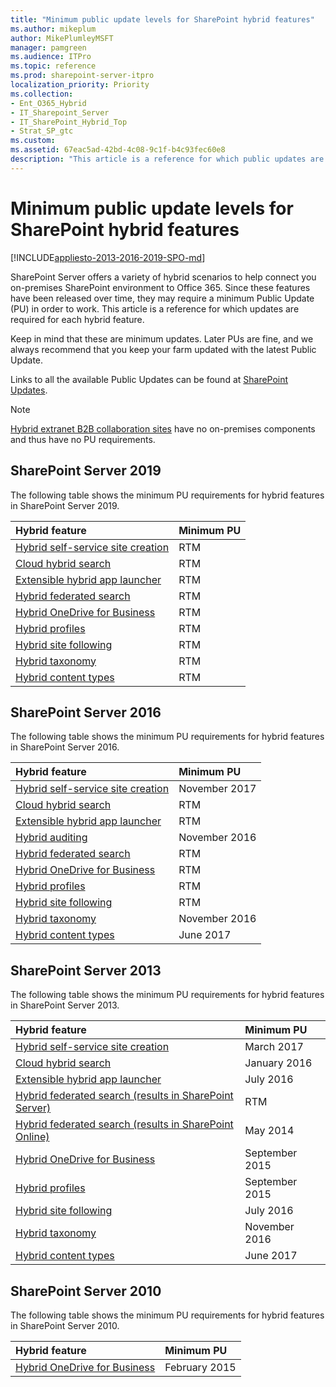 ```yaml
---
title: "Minimum public update levels for SharePoint hybrid features"
ms.author: mikeplum
author: MikePlumleyMSFT
manager: pamgreen
ms.audience: ITPro
ms.topic: reference
ms.prod: sharepoint-server-itpro
localization_priority: Priority
ms.collection:
- Ent_O365_Hybrid
- IT_Sharepoint_Server
- IT_SharePoint_Hybrid_Top
- Strat_SP_gtc
ms.custom: 
ms.assetid: 67eac5ad-42bd-4c08-9c1f-b4c93fec60e8
description: "This article is a reference for which public updates are required for each SharePoint hybrid feature."
---
```


# Minimum public update levels for SharePoint hybrid features

[!INCLUDE[appliesto-2013-2016-2019-SPO-md](../includes/appliesto-2013-2016-2019-SPO-md.md)]

SharePoint Server offers a variety of hybrid scenarios to help connect you on-premises SharePoint environment to Office 365. Since these features have been released over time, they may require a minimum Public Update (PU) in order to work. This article is a reference for which updates are required for each hybrid feature.
  
Keep in mind that these are minimum updates. Later PUs are fine, and we always recommend that you keep your farm updated with the latest Public Update.
  
Links to all the available Public Updates can be found at [SharePoint Updates](/officeupdates/sharepoint-updates).
  
> [!NOTE]
> [Hybrid extranet B2B collaboration sites](/sharepoint/create-b2b-extranet) have no on-premises components and thus have no PU requirements. 
  
## SharePoint Server 2019

The following table shows the minimum PU requirements for hybrid features in SharePoint Server 2019.
  
|**Hybrid feature**|**Minimum PU**|
|:-----|:-----|
|[Hybrid self-service site creation](http://technet.microsoft.com/library/f8849a20-7cb7-44e6-bfd6-4c6415ae7785%28Office.14%29.aspx) <br/> |RTM  <br/> |
|[Cloud hybrid search](/SharePoint/hybrid/learn-about-cloud-hybrid-search-for-sharepoint) <br/> |RTM  <br/> |
|[Extensible hybrid app launcher](the-extensible-hybrid-app-launcher.md) <br/> |RTM  <br/> |
|[Hybrid federated search](/SharePoint/hybrid/learn-about-hybrid-federated-search-for-sharepoint) <br/> |RTM  <br/> |
|[Hybrid OneDrive for Business](plan-hybrid-onedrive-for-business.md) <br/> |RTM  <br/> |
|[Hybrid profiles](plan-hybrid-profiles.md) <br/> |RTM  <br/> |
|[Hybrid site following](hybrid-site-following.md) <br/> |RTM  <br/> |
|[Hybrid taxonomy](plan-hybrid-sharepoint-taxonomy-and-hybrid-content-types.md) <br/> |RTM  <br/> |
|[Hybrid content types](plan-hybrid-sharepoint-taxonomy-and-hybrid-content-types.md) <br/> |RTM  <br/> |
   
## SharePoint Server 2016

The following table shows the minimum PU requirements for hybrid features in SharePoint Server 2016.
  
|**Hybrid feature**|**Minimum PU**|
|:-----|:-----|
|[Hybrid self-service site creation](http://technet.microsoft.com/library/f8849a20-7cb7-44e6-bfd6-4c6415ae7785%28Office.14%29.aspx) <br/> |November 2017  <br/> |
|[Cloud hybrid search](/SharePoint/hybrid/learn-about-cloud-hybrid-search-for-sharepoint) <br/> |RTM  <br/> |
|[Extensible hybrid app launcher](the-extensible-hybrid-app-launcher.md) <br/> |RTM  <br/> |
|[Hybrid auditing](/article/sharepoint-hybrid-auditing-in-preview-3a379540-f72b-406f-866a-d6121715ec8c?ui=en-US&rs=en-US&ad=US) <br/> |November 2016  <br/> |
|[Hybrid federated search](/SharePoint/hybrid/learn-about-hybrid-federated-search-for-sharepoint) <br/> |RTM  <br/> |
|[Hybrid OneDrive for Business](plan-hybrid-onedrive-for-business.md) <br/> |RTM  <br/> |
|[Hybrid profiles](plan-hybrid-profiles.md) <br/> |RTM  <br/> |
|[Hybrid site following](hybrid-site-following.md) <br/> |RTM  <br/> |
|[Hybrid taxonomy](plan-hybrid-sharepoint-taxonomy-and-hybrid-content-types.md) <br/> |November 2016  <br/> |
|[Hybrid content types](plan-hybrid-sharepoint-taxonomy-and-hybrid-content-types.md) <br/> |June 2017  <br/> |
   
## SharePoint Server 2013

The following table shows the minimum PU requirements for hybrid features in SharePoint Server 2013.
  
|**Hybrid feature**|**Minimum PU**|
|:-----|:-----|
|[Hybrid self-service site creation](http://technet.microsoft.com/library/f8849a20-7cb7-44e6-bfd6-4c6415ae7785%28Office.14%29.aspx) <br/> |March 2017  <br/> |
|[Cloud hybrid search](/SharePoint/hybrid/learn-about-cloud-hybrid-search-for-sharepoint) <br/> |January 2016  <br/> |
|[Extensible hybrid app launcher](the-extensible-hybrid-app-launcher.md) <br/> |July 2016  <br/> |
|[Hybrid federated search (results in SharePoint Server)](/SharePoint/hybrid/learn-about-hybrid-federated-search-for-sharepoint) <br/> |RTM  <br/> |
|[Hybrid federated search (results in SharePoint Online)](/SharePoint/hybrid/learn-about-hybrid-federated-search-for-sharepoint) <br/> |May 2014  <br/> |
|[Hybrid OneDrive for Business](plan-hybrid-onedrive-for-business.md) <br/> |September 2015  <br/> |
|[Hybrid profiles](plan-hybrid-profiles.md) <br/> |September 2015  <br/> |
|[Hybrid site following](hybrid-site-following.md) <br/> |July 2016  <br/> |
|[Hybrid taxonomy](plan-hybrid-sharepoint-taxonomy-and-hybrid-content-types.md) <br/> |November 2016  <br/> |
|[Hybrid content types](plan-hybrid-sharepoint-taxonomy-and-hybrid-content-types.md) <br/> |June 2017  <br/> |
   
## SharePoint Server 2010

The following table shows the minimum PU requirements for hybrid features in SharePoint Server 2010.
  
|**Hybrid feature**|**Minimum PU**|
|:-----|:-----|
|[Hybrid OneDrive for Business](plan-hybrid-onedrive-for-business.md) <br/> |February 2015  <br/> |
   

